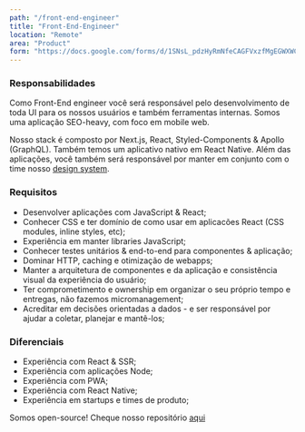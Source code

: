 ```yaml
---
path: "/front-end-engineer"
title: "Front-End-Engineer"
location: "Remote"
area: "Product"
form: "https://docs.google.com/forms/d/1SNsL_pdzHyRmNfeCAGFVxzfMgEGWXWC5dtTwM5ZUGSM"
---
```


### Responsabilidades
Como Front-End engineer você será responsável pelo desenvolvimento de toda UI para os nossos
usuários e também ferramentas internas. Somos uma aplicação SEO-heavy, com foco em mobile web.

Nosso stack é composto por Next.js, React, Styled-Components & Apollo (GraphQL). Também temos
um aplicativo nativo em React Native. Além das aplicações, você também será responsável por
manter em conjunto com o time nosso [design system](https://ui.emcasa.com).


### Requisitos

* Desenvolver aplicações com JavaScript & React;
* Conhecer CSS e ter domínio de como usar em aplicacões React (CSS modules, inline styles, etc);
* Experiência em manter libraries JavaScript;
* Conhecer testes unitários & end-to-end para componentes & aplicação;
* Dominar HTTP, caching e otimização de webapps;
* Manter a arquitetura de componentes e da aplicação e consistência visual da experiência do usuário;
* Ter comprometimento e ownership em organizar o seu próprio tempo e entregas, não fazemos micromanagement;
* Acreditar em decisões orientadas a dados - e ser responsável por ajudar a coletar, planejar e mantê-los;


### Diferenciais

* Experiência com React & SSR;
* Experiência com aplicações Node;
* Experiência com PWA;
* Experiência com React Native;
* Experiência em startups e times de produto;

Somos open-source! Cheque nosso repositório [aqui](https://github.com/emcasa)
